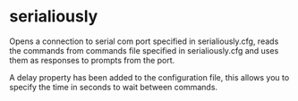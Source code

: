 # serialiously

Opens a connection to serial com port specified in serialiously.cfg, reads the commands from commands file specified in serialiously.cfg and uses them as responses to prompts from the port.

A delay property has been added to the configuration file, this allows you to specify the time in seconds to wait between commands.
